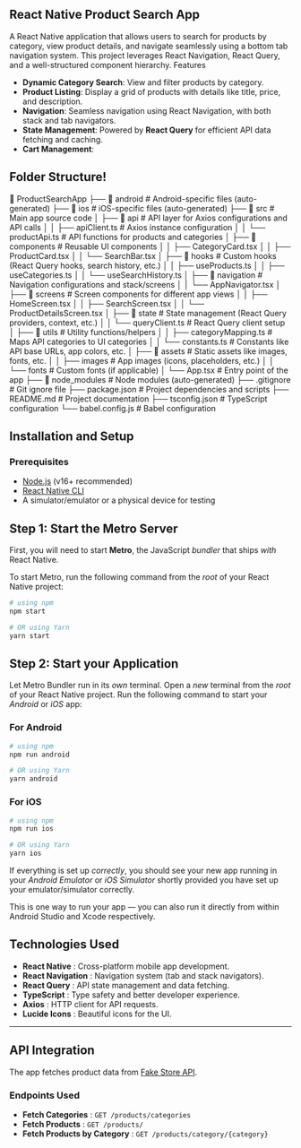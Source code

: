 ## React Native Product Search App

A React Native application that allows users to search for products by category, view product details, and navigate seamlessly using a bottom tab navigation system. This project leverages React Navigation, React Query, and a well-structured component hierarchy.
Features

- **Dynamic Category Search**: View and filter products by category.
- **Product Listing**: Display a grid of products with details like title, price, and description.
- **Navigation**: Seamless navigation using React Navigation, with both stack and tab navigators.
- **State Management**: Powered by **React Query** for efficient API data fetching and caching.
- **Cart Management**:

## Folder Structure!

📂 ProductSearchApp
├── 📂 android # Android-specific files (auto-generated)
├── 📂 ios # iOS-specific files (auto-generated)
├── 📂 src # Main app source code
│ ├── 📂 api # API layer for Axios configurations and API calls
│ │ ├── apiClient.ts # Axios instance configuration
│ │ └── productApi.ts # API functions for products and categories
│ ├── 📂 components # Reusable UI components
│ │ ├── CategoryCard.tsx
│ │ ├── ProductCard.tsx
│ │ └── SearchBar.tsx
│ ├── 📂 hooks # Custom hooks (React Query hooks, search history, etc.)
│ │ ├── useProducts.ts
│ │ ├── useCategories.ts
│ │ └── useSearchHistory.ts
│ ├── 📂 navigation # Navigation configurations and stack/screens
│ │ └── AppNavigator.tsx
│ ├── 📂 screens # Screen components for different app views
│ │ ├── HomeScreen.tsx
│ │ ├── SearchScreen.tsx
│ │ └── ProductDetailsScreen.tsx
│ ├── 📂 state # State management (React Query providers, context, etc.)
│ │ └── queryClient.ts # React Query client setup
│ ├── 📂 utils # Utility functions/helpers
│ │ ├── categoryMapping.ts # Maps API categories to UI categories
│ │ └── constants.ts # Constants like API base URLs, app colors, etc.
│ ├── 📂 assets # Static assets like images, fonts, etc.
│ │ ├── images # App images (icons, placeholders, etc.)
│ │ └── fonts # Custom fonts (if applicable)
│ └── App.tsx # Entry point of the app
├── 📂 node_modules # Node modules (auto-generated)
├── .gitignore # Git ignore file
├── package.json # Project dependencies and scripts
├── README.md # Project documentation
├── tsconfig.json # TypeScript configuration
└── babel.config.js # Babel configuration

## **Installation and Setup**

### **Prerequisites**

- [Node.js](https://nodejs.org/) (v16+ recommended)
- [React Native CLI]()
- A simulator/emulator or a physical device for testing

## Step 1: Start the Metro Server

First, you will need to start **Metro**, the JavaScript _bundler_ that ships _with_ React Native.

To start Metro, run the following command from the _root_ of your React Native project:

```bash
# using npm
npm start

# OR using Yarn
yarn start
```

## Step 2: Start your Application

Let Metro Bundler run in its _own_ terminal. Open a _new_ terminal from the _root_ of your React Native project. Run the following command to start your _Android_ or _iOS_ app:

### For Android

```bash
# using npm
npm run android

# OR using Yarn
yarn android
```

### For iOS

```bash
# using npm
npm run ios

# OR using Yarn
yarn ios
```

If everything is set up _correctly_, you should see your new app running in your _Android Emulator_ or _iOS Simulator_ shortly provided you have set up your emulator/simulator correctly.

This is one way to run your app — you can also run it directly from within Android Studio and Xcode respectively.

## **Technologies Used**

- **React Native** : Cross-platform mobile app development.
- **React Navigation** : Navigation system (tab and stack navigators).
- **React Query** : API state management and data fetching.
- **TypeScript** : Type safety and better developer experience.
- **Axios** : HTTP client for API requests.
- **Lucide Icons** : Beautiful icons for the UI.

---

## **API Integration**

The app fetches product data from [Fake Store API](https://fakestoreapi.com/).

### **Endpoints Used**

- **Fetch Categories** : `GET /products/categories`
- **Fetch Products** : `GET /products/`
- **Fetch Products by Category** : `GET /products/category/{category}`
